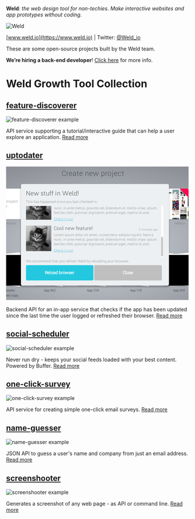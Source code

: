 **Weld**: _the web design tool for non-techies. Make interactive websites and app prototypes without coding_.

![Weld](https://s3-eu-west-1.amazonaws.com/weld-social-and-blog/gif/build_website_freely.gif)

[www.weld.io](https://www.weld.io) | Twitter: [@Weld_io](https://twitter.com/Weld_io)

These are some open-source projects built by the Weld team.

**We’re hiring a back-end developer**! [Click here](https://emp.jobylon.com/jobs/980) for more info.

# Weld Growth Tool Collection

## [feature-discoverer](https://github.com/weld-io/feature-discoverer)

![feature-discoverer example](https://github.com/weld-io/feature-discoverer/raw/master/example.png)

API service supporting a tutorial/interactive guide that can help a user explore an application.
[Read more](https://github.com/weld-io/feature-discoverer)


## [uptodater](https://github.com/weld-io/uptodater)

![uptodater example](https://github.com/weld-io/uptodater/raw/master/example.png)

Backend API for an in-app service that checks if the app has been updated since the last time the user logged or refreshed their browser.
[Read more](https://github.com/weld-io/uptodater)


## [social-scheduler](https://github.com/weld-io/social-scheduler)

![social-scheduler example](https://github.com/weld-io/social-scheduler/raw/master/example.png)

Never run dry - keeps your social feeds loaded with your best content. Powered by Buffer.
[Read more](https://github.com/weld-io/social-scheduler)


## [one-click-survey](https://github.com/weld-io/one-click-survey)

![one-click-survey example](https://github.com/weld-io/one-click-survey/raw/master/example.png)

API service for creating simple one-click email surveys.
[Read more](https://github.com/weld-io/one-click-survey)


## [name-guesser](https://github.com/weld-io/name-guesser)

![name-guesser example](https://github.com/weld-io/name-guesser/raw/master/example.png)

JSON API to guess a user's name and company from just an email address.
[Read more](https://github.com/weld-io/name-guesser)


## [screenshooter](https://github.com/weld-io/screenshooter)

![screenshooter example](https://github.com/weld-io/screenshooter/raw/master/example.png)

Generates a screenshot of any web page - as API or command line.
[Read more](https://github.com/weld-io/screenshooter)